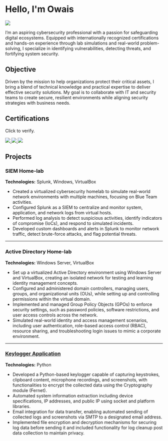 # Hello, I'm Owais
<a href="https://linkedin.com/in/owais-s"><img src="https://img.shields.io/badge/-LinkedIn-0072b1?&style=for-the-badge&logo=linkedin&logoColor=white" /></a>

I’m an aspiring cybersecurity professional with a passion for safeguarding digital ecosystems. Equipped with internationally recognized certifications and hands-on experience through lab simulations and real-world problem-solving, I specialize in identifying vulnerabilities, detecting threats, and fortifying system security.

## Objective

Driven by the mission to help organizations protect their critical assets, I bring a blend of technical knowledge and practical expertise to deliver effective security solutions. My goal is to collaborate with IT and security teams to create secure, resilient environments while aligning security strategies with business needs.

## Certifications
Click to verify.
<div>
    <a href="https://www.credly.com/badges/0e146c6c-b8a5-44e8-9927-9687154d99b2" target="_blank">
        <img src="https://img.shields.io/badge/-Security%2B-FF0000?&style=for-the-badge&logo=CompTIA&logoColor=white" />
    </a>
    <a href="https://www.credly.com/badges/782b9647-0249-4090-95da-90027d2f8a03" target="_blank">
        <img src="https://img.shields.io/badge/-Network%2B-007ACC?&style=for-the-badge&logo=CompTIA&logoColor=white" />
    </a>
    <a href="https://www.credly.com/badges/e5b0f6aa-226f-4814-8ca0-87de7c4d3403" target="_blank">
        <img src="https://img.shields.io/badge/-Associate%20of%20ISC²%20(SSCP)-4D4D4D?&style=for-the-badge&logo=ISC2&logoColor=white" />
    </a>
</div>



## Projects

### **SIEM Home-lab**  
**Technologies:** Splunk, Windows, VirtualBox  

- Created a virtualized cybersecurity homelab to simulate real-world network environments with multiple machines, focusing on Blue Team activities.  
- Configured Splunk as a SIEM to centralize and monitor system, application, and network logs from virtual hosts.  
- Performed log analysis to detect suspicious activities, identify indicators of compromise (IoCs), and respond to simulated incidents.  
- Developed custom dashboards and alerts in Splunk to monitor network traffic, detect brute-force attacks, and flag potential threats.  

---

### **Active Directory Home-lab**  
**Technologies:** Windows Server, VirtualBox  

- Set up a virtualized Active Directory environment using Windows Server and VirtualBox, creating an isolated network for testing and learning identity management concepts.  
- Configured and administered domain controllers, managing users, groups, and organizational units (OUs), while setting up and controlling permissions within the virtual domain.  
- Implemented and managed Group Policy Objects (GPOs) to enforce security settings, such as password policies, software restrictions, and user access controls across the network.  
- Simulated real-world identity and access management scenarios, including user authentication, role-based access control (RBAC), resource sharing, and troubleshooting login issues to mimic a corporate environment.  

---

### [**Keylogger Application**](https://github.com/owais-rs/python-keylogger)  
**Technologies:** Python  

- Developed a Python-based keylogger capable of capturing keystrokes, clipboard content, microphone recordings, and screenshots, with functionalities to encrypt the collected data using the Cryptography module (Fernet).  
- Automated system information extraction including device specifications, IP addresses, and public IP using socket and platform libraries.  
- Email integration for data transfer, enabling automated sending of collected logs and screenshots via SMTP to a designated email address.  
- Implemented file encryption and decryption mechanisms for securing log data before sending it and included functionality for log cleanup post data collection to maintain privacy.  


